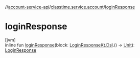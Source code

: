 //[account-service-api](../../index.md)/[classtime.service.account](index.md)/[loginResponse](login-response.md)

# loginResponse

[jvm]\
inline fun [loginResponse](login-response.md)(block: [LoginResponseKt.Dsl](-login-response-kt/-dsl/index.md).() -&gt; [Unit](https://kotlinlang.org/api/latest/jvm/stdlib/kotlin/-unit/index.html)): [LoginResponse](-login-response/index.md)
